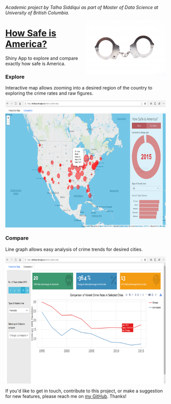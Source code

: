_Academic project by Talha Siddiqui as part of Master of Data Science at University of British Columbia._

<img src="img/handcuffs.jpg" align="right" height="175" width="250"/>

# [How Safe is America?](https://tsiddiqui.shinyapps.io/americas-safest-cities/)
Shiny App to explore and compare exactly how safe is America.

### Explore

Interactive map allows zooming into a desired region of the country to exploring the crime rates and raw figures.

<img src="img/05-explore.png" align="center" height="400" width="700"/>

### Compare

Line graph allows easy analysis of crime trends for desired cities.

<img src="img/06-compare.png" align="center" height="400" width="700"/>

If you'd like to get in touch, contribute to this project, or make a suggestion for new features, please reach me on [my GitHub](https://github.com/talhaadnan100/). Thanks!
